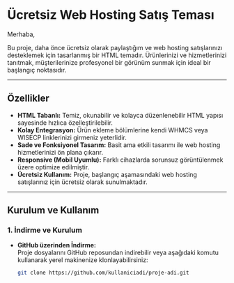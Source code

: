 # Ücretsiz Web Hosting Satış Teması

Merhaba,

Bu proje, daha önce ücretsiz olarak paylaştığım ve web hosting satışlarınızı desteklemek için tasarlanmış bir HTML temadır. Ürünlerinizi ve hizmetlerinizi tanıtmak, müşterilerinize profesyonel bir görünüm sunmak için ideal bir başlangıç noktasıdır.

---

## Özellikler

- **HTML Tabanlı:** Temiz, okunabilir ve kolayca düzenlenebilir HTML yapısı sayesinde hızlıca özelleştirilebilir.
- **Kolay Entegrasyon:** Ürün ekleme bölümlerine kendi WHMCS veya WISECP linklerinizi girmeniz yeterlidir.
- **Sade ve Fonksiyonel Tasarım:** Basit ama etkili tasarımı ile web hosting hizmetlerinizi ön plana çıkarır.
- **Responsive (Mobil Uyumlu):** Farklı cihazlarda sorunsuz görüntülenmek üzere optimize edilmiştir.
- **Ücretsiz Kullanım:** Proje, başlangıç aşamasındaki web hosting satışlarınız için ücretsiz olarak sunulmaktadır.

---

## Kurulum ve Kullanım

### 1. İndirme ve Kurulum

- **GitHub üzerinden İndirme:**  
  Proje dosyalarını GitHub reposundan indirebilir veya aşağıdaki komutu kullanarak yerel makinenize klonlayabilirsiniz:
  ```bash
  git clone https://github.com/kullaniciadi/proje-adi.git
